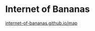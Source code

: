 # Internet of Bananas
[internet-of-bananas.github.io/map](https://internet-of-bananas.github.io/map)
